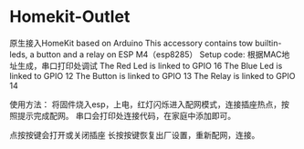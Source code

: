 # Homekit-Outlet
原生接入HomeKit
based on Arduino
This accessory contains tow builtin-leds, a button and a relay on ESP M4（esp8285）
Setup code: 根据MAC地址生成，串口打印处调试
The Red Led is linked to GPIO 16
The Blue Led is linked to GPIO 12
The Button is linked to GPIO 13
The Relay is linked to GPIO 14


使用方法：
将固件烧入esp，上电，红灯闪烁进入配网模式，连接插座热点，按照提示完成配网。
串口会打印处连接代码，在家庭中添加即可。

点按按键会打开或关闭插座
长按按键恢复出厂设置，重新配网，连接。
